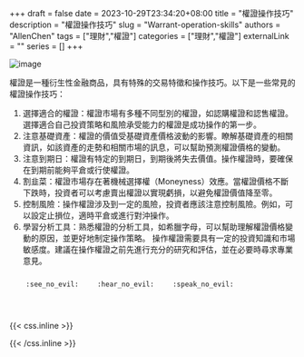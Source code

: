 +++ 
draft = false
date = 2023-10-29T23:34:20+08:00
title = "權證操作技巧"
description = "權證操作技巧"
slug = "Warrant-operation-skills"
authors = "AllenChen"
tags = ["理財","權證"]
categories = ["理財","權證"]
externalLink = ""
series = []
+++

![image](/images/post/A-rabbit-with-big-blue-eyes-operate-warrant-and-has-much-money-with-Van-Gogh-style.jpeg)

權證是一種衍生性金融商品，具有特殊的交易特徵和操作技巧。以下是一些常見的權證操作技巧：

1. 選擇適合的權證：權證市場有多種不同型別的權證，如認購權證和認售權證。選擇適合自己投資策略和風險承受能力的權證是成功操作的第一步。
2. 注意基礎資產：權證的價值受基礎資產價格波動的影響。瞭解基礎資產的相關資訊，如該資產的走勢和相關市場的訊息，可以幫助預測權證價格的變動。
3. 注意到期日：權證有特定的到期日，到期後將失去價值。操作權證時，要確保在到期前能夠平倉或行使權證。
4. 割韭菜：權證市場存在著機械選擇權（Moneyness）效應。當權證價格不斷下跌時，投資者可以考慮賣出權證以實現虧損，以避免權證價值降至零。
5. 控制風險：操作權證涉及到一定的風險，投資者應該注意控制風險。例如，可以設定止損位，適時平倉或進行對沖操作。
6. 學習分析工具：熟悉權證的分析工具，如希臘字母，可以幫助理解權證價格變動的原因，並更好地制定操作策略。
操作權證需要具有一定的投資知識和市場敏感度。建議在操作權證之前先進行充分的研究和評估，並在必要時尋求專業意見。


<p><span class="nowrap"><span class="emojify">🙈</span> <code>:see_no_evil:</code></span>  <span class="nowrap"><span class="emojify">🙉</span> <code>:hear_no_evil:</code></span>  <span class="nowrap"><span class="emojify">🙊</span> <code>:speak_no_evil:</code></span></p>
<br>
    

{{< css.inline >}}
<style>
.emojify {
	font-family: Apple Color Emoji, Segoe UI Emoji, NotoColorEmoji, Segoe UI Symbol, Android Emoji, EmojiSymbols;
	font-size: 2rem;
	vertical-align: middle;
}
@media screen and (max-width:650px) {
  .nowrap {
    display: block;
    margin: 25px 0;
  }
}
</style>
{{< /css.inline >}}
